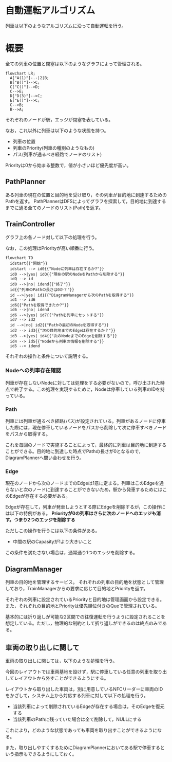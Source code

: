 # 自動運転アルゴリズム

列車は以下のようなアルゴリズムに沿って自動運転を行う。

# 概要

全ての列車の位置と閉塞は以下のようなグラフによって管理される。

```mermaid
flowchart LR;
  A["A(1)"]-.-|2|B;
  B["B()"]-->C;
  C["C()"]-->D;
  C-->E;
  D["D(3)"]-->C;
  E["E()"]-->C;
  C-->B;
  B-->A;
```
それぞれのノードが駅，エッジが閉塞を表している。

なお，これ以外に列車は以下のような状態を持つ。
- 列車の位置
- 列車のPriority(列車の種別のようなもの)
- パス(列車が通るべき経路でノードのリスト)

Priorityは0から始まる整数で，値が小さいほど優先度が高い。

## PathPlanner

ある列車の現在の位置と目的地を受け取り，その列車が目的地に到達するためのPathを返す。
PathPlannerはDFSによってグラフを探索して，目的地に到達するまでに通る全てのノードのリスト(Path)を返す。

## TrainController

グラフ上の各ノード対して以下の処理を行う。

なお，この処理はPriorityが高い順番に行う。

```mermaid
flowchart TD
  idstart{{"開始"}}
  idstart --> id0{{"Nodeに列車は存在するか?"}}
  id0 -->|yes| idQ{{"現在の駅のNodeをPathから削除する"}}
  idQ --> id
  id0 -->|no| idend{{"終了"}}
  id{{"列車のPathの長さは0か？"}}
  id -->|yes| id1{{"DiagramManagerから次のPathを取得する"}}
  id1 --> id6
  id6{{"Pathを取得できたか?"}}
  id6 -->|no| idend
  id6 -->|yes| id7{{"Pathを列車にセットする"}}
  id7 --> id2
  id -->|no| id2{{"Pathの最初のNodeを取得する"}}
  id2 --> id3{{"次の目的地までのEdgeは存在するか？"}}
  id3 -->|yes| id4{{"次のNodeまでのEdgeを削除する"}}
  id4 --> id5{{"Nodeから列車の情報を削除する"}}
  id5 --> idend
```

それぞれの操作と条件について説明する。

### Nodeへの列車存在確認  

列車が存在しないNodeに対しては処理をする必要がないので，呼び出された時点で終了する。この処理を実現するために，Nodeは停車している列車のIDを持っている。

### Path
列車には列車が通るべき経路(パス)が設定されている。列車があるノードに停車した際には，現在停車しているノードをパスから削除して次に停車すべきノードをパスから取得する。

これを毎回のノードで実施することによって，最終的に列車は目的地に到達することができる。目的地に到達した時点でPathの長さが0となるので，DiagramPlannerへ問い合わせを行う。

### Edge

現在のノードから次のノードまでのEdgeは1意に定まる。列車はこのEdgeを通らないと次のノードに到達することができないため，駅から発車するためにはこのEdgeが存在する必要がある。

Edgeが存在して，列車が発車しようとする際にEdgeを削除するが，この操作には以下の特例がある。
**Priorityが0の列車はさらに次のノードへのエッジも消す。つまり2つのエッジを削除する**

ただしこの操作を行うには以下の条件がある。

- 中間の駅のCapasityが1より大きいこと

この条件を満たさない場合は，通常通り1つのエッジを削除する。
## DiagramManager

列車の目的地を管理するサービス。
それぞれの列車の目的地を状態として管理しており，TrainManagerからの要求に応じて目的地とPriorityを返す。

それぞれの列車に設定されているPriorityと目的地は管理画面から設定できる。また，それぞれの目的地とPriorityは優先順位付きのQueで管理されている。

基本的には折り返しが可能な2区間での往復運転を行うように設定されることを想定している。ただし，物理的な制約として折り返しができるのは終点のみである。

## 車両の取り出しに関して

車両の取り出しに関しては，以下のような処理を行う。

今回のレイアウトでは車両基地を設けず，駅に停車している任意の列車を取り出してレイアウトから外すことができるようにする。

レイアウトから取り出した車両は，別に用意しているNFCリーダーに車両のIDをかざして，システム上から対応する列車に対して以下の処理を行う。

- 当該列車によって削除されているEdgeが存在する場合は，そのEdgeを復元する
- 当該列車のPathに残っていた場合は全て削除して，NULLにする

これにより，どのような状態であっても車両を取り出すことができるようになる。

また，取り出しやすくするためにDiagramPlannerにおいてある駅で停車するという指示もできるようにしておく。